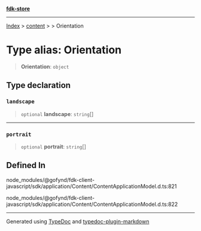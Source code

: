 [**fdk-store**](../../../README.md)
***

[Index](../../../API.md) > [content](../../README.md) > [<internal>](../README.md) > Orientation

# Type alias: Orientation

> **Orientation**: `object`

## Type declaration

### `landscape`

> `optional` **landscape**: `string`[]

***

### `portrait`

> `optional` **portrait**: `string`[]

## Defined In

node\_modules/@gofynd/fdk-client-javascript/sdk/application/Content/ContentApplicationModel.d.ts:821

node\_modules/@gofynd/fdk-client-javascript/sdk/application/Content/ContentApplicationModel.d.ts:822

***
Generated using [TypeDoc](https://typedoc.org/) and [typedoc-plugin-markdown](https://www.npmjs.com/package/typedoc-plugin-markdown)
